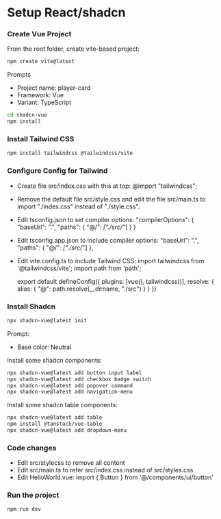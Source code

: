 # Setup React/shadcn 

### Create Vue Project
From the root folder, create vite-based project:
```bash
npm create vite@latest
```

Prompts
-	Project name: player-card
-	Framework: Vue
-	Variant: TypeScript

```bash
cd shadcn-vue
npm install
```

### Install Tailwind CSS
```bash
npm install tailwindcss @tailwindcss/vite
```

### Configure Config for Tailwind
- Create file src/index.css with this at top:
	@import "tailwindcss";

- Remove the default file src/style.css and edit the file src/main.ts
  to import "./index.css" instead of "./style.css".

- Edit tsconfig.json to set compiler options:
	"compilerOptions": {
	  "baseUrl": ".",
	  "paths": {
	    "@/*": ["./src/*"]
	  }
	}

- Edit tsconfig.app.json to include compiler options:
	"baseUrl": ".",
	"paths": {
		"@/*": ["./src/*"]
	},

- Edit vite.config.ts to include Tailwind CSS:
	import tailwindcss from '@tailwindcss/vite';
	import path from 'path';

	export default defineConfig({
  	plugins: [vue(), tailwindcss()],
  	resolve: {
    	alias: {
      	"@": path.resolve(__dirname, "./src")
    	}
  	}
	})

### Install Shadcn
```bash
npx shadcn-vue@latest init
```

Prompt:
-	Base color: Neutral

Install some shadcn components:
```bash
npx shadcn-vue@latest add button input label
npx shadcn-vue@latest add checkbox badge switch
npx shadcn-vue@latest add popover command
npx shadcn-vue@latest add navigation-menu
```

Install some shadcn table components:
```bash
npx shadcn-vue@latest add table
npm install @tanstack/vue-table
npx shadcn-vue@latest add dropdown-menu
```

### Code changes
- Edit src/stylecss to remove all content
- Edit src/main.ts to refer src/index.css instead of src/styles.css
- Edit HelloWorld.vue:
	import { Button } from '@/components/ui/button'

### Run the project
```bash
npm run dev
```

